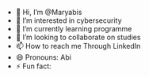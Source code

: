 - 👋 Hi, I’m @Maryabis
- 👀 I’m interested in cybersecurity 
- 🌱 I’m currently learning programme 
- 💞️ I’m looking to collaborate on studies 
- 📫 How to reach me Through LinkedIn 
- 😄 Pronouns: Abi
- ⚡ Fun fact: 

<!---
Maryabis/Maryabis is a ✨ special ✨ repository because its `README.md` (this file) appears on your GitHub profile.
You can click the Preview link to take a look at your changes.
--->
